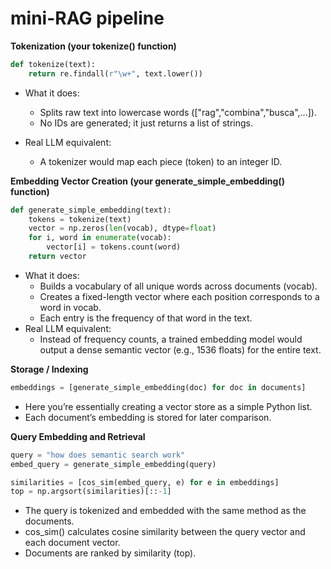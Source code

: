 # mini-RAG pipeline

**Tokenization (your tokenize() function)**

```py
def tokenize(text):
    return re.findall(r"\w+", text.lower())
```

- What it does:
  - Splits raw text into lowercase words (["rag","combina","busca",...]).
  - No IDs are generated; it just returns a list of strings.

- Real LLM equivalent:
  - A tokenizer would map each piece (token) to an integer ID.

**Embedding Vector Creation (your generate_simple_embedding() function)**

```py
def generate_simple_embedding(text):
    tokens = tokenize(text)
    vector = np.zeros(len(vocab), dtype=float)
    for i, word in enumerate(vocab):
        vector[i] = tokens.count(word)
    return vector
```

- What it does:
  - Builds a vocabulary of all unique words across documents (vocab).
  - Creates a fixed-length vector where each position corresponds to a word in vocab.
  - Each entry is the frequency of that word in the text.
- Real LLM equivalent:
  - Instead of frequency counts, a trained embedding model would output a dense semantic vector (e.g., 1536 floats) for the entire text.

**Storage / Indexing**

```py
embeddings = [generate_simple_embedding(doc) for doc in documents]
```

- Here you’re essentially creating a vector store as a simple Python list.
- Each document’s embedding is stored for later comparison.

**Query Embedding and Retrieval**

```py
query = "how does semantic search work"
embed_query = generate_simple_embedding(query)

similarities = [cos_sim(embed_query, e) for e in embeddings]
top = np.argsort(similarities)[::-1]
```

- The query is tokenized and embedded with the same method as the documents.
- cos_sim() calculates cosine similarity between the query vector and each document vector.
- Documents are ranked by similarity (top).
